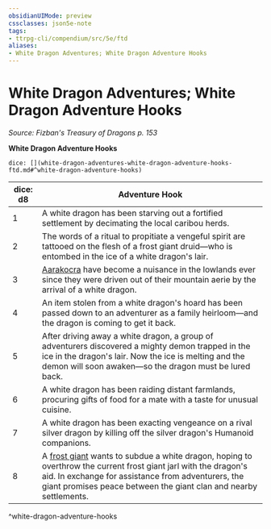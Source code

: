 ```yaml
---
obsidianUIMode: preview
cssclasses: json5e-note
tags:
- ttrpg-cli/compendium/src/5e/ftd
aliases:
- White Dragon Adventures; White Dragon Adventure Hooks
---
```

# White Dragon Adventures; White Dragon Adventure Hooks
*Source: Fizban's Treasury of Dragons p. 153* 

**White Dragon Adventure Hooks**

`dice: [](white-dragon-adventures-white-dragon-adventure-hooks-ftd.md#^white-dragon-adventure-hooks)`

| dice: d8 | Adventure Hook |
|----------|----------------|
| 1 | A white dragon has been starving out a fortified settlement by decimating the local caribou herds. |
| 2 | The words of a ritual to propitiate a vengeful spirit are tattooed on the flesh of a frost giant druid—who is entombed in the ice of a white dragon's lair. |
| 3 | [Aarakocra](Інструменти%20ДМ/CLI/bestiary/elemental/aarakocra-skirmisher-xmm.md) have become a nuisance in the lowlands ever since they were driven out of their mountain aerie by the arrival of a white dragon. |
| 4 | An item stolen from a white dragon's hoard has been passed down to an adventurer as a family heirloom—and the dragon is coming to get it back. |
| 5 | After driving away a white dragon, a group of adventurers discovered a mighty demon trapped in the ice in the dragon's lair. Now the ice is melting and the demon will soon awaken—so the dragon must be lured back. |
| 6 | A white dragon has been raiding distant farmlands, procuring gifts of food for a mate with a taste for unusual cuisine. |
| 7 | A white dragon has been exacting vengeance on a rival silver dragon by killing off the silver dragon's Humanoid companions. |
| 8 | A [frost giant](Інструменти%20ДМ/CLI/bestiary/giant/frost-giant-xmm.md) wants to subdue a white dragon, hoping to overthrow the current frost giant jarl with the dragon's aid. In exchange for assistance from adventurers, the giant promises peace between the giant clan and nearby settlements. |
^white-dragon-adventure-hooks